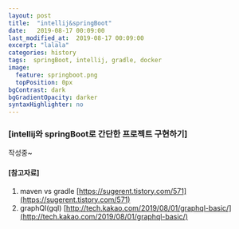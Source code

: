```yaml
---
layout: post
title:  "intellij&springBoot"
date:   2019-08-17 00:09:00
last_modified_at:  2019-08-17 00:09:00
excerpt: "lalala"
categories: history
tags:  springBoot, intellij, gradle, docker
image:
  feature: springboot.png
  topPosition: 0px
bgContrast: dark
bgGradientOpacity: darker
syntaxHighlighter: no
---
```


### [intellij와 springBoot로 간단한 프로젝트 구현하기]

작성중~

#### [참고자료]

1. maven vs gradle
   [https://sugerent.tistory.com/571](https://sugerent.tistory.com/571)
2. graphQl(gql)
   [http://tech.kakao.com/2019/08/01/graphql-basic/](http://tech.kakao.com/2019/08/01/graphql-basic/)
